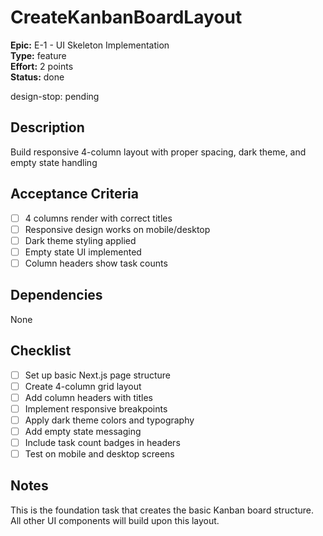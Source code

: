 # CreateKanbanBoardLayout

**Epic:** E-1 - UI Skeleton Implementation  
**Type:** feature  
**Effort:** 2 points  
**Status:** done  

design-stop: pending

## Description
Build responsive 4-column layout with proper spacing, dark theme, and empty state handling

## Acceptance Criteria
- [ ] 4 columns render with correct titles
- [ ] Responsive design works on mobile/desktop  
- [ ] Dark theme styling applied
- [ ] Empty state UI implemented
- [ ] Column headers show task counts

## Dependencies
None

## Checklist
- [ ] Set up basic Next.js page structure
- [ ] Create 4-column grid layout
- [ ] Add column headers with titles
- [ ] Implement responsive breakpoints
- [ ] Apply dark theme colors and typography
- [ ] Add empty state messaging
- [ ] Include task count badges in headers
- [ ] Test on mobile and desktop screens

## Notes
This is the foundation task that creates the basic Kanban board structure. All other UI components will build upon this layout. 